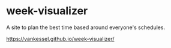 # week-visualizer
A site to plan the best time based around everyone's schedules.

https://vankessel.github.io/week-visualizer/
